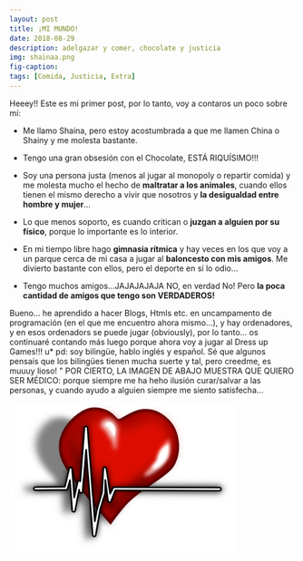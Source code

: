 ```yaml
---
layout: post
title: ¡MI MUNDO!
date: 2018-08-29
description: adelgazar y comer, chocolate y justicia
img: shainaa.png
fig-caption: 
tags: [Comida, Justicia, Extra]
---
```


Heeey!! Este es mi primer post, por lo tanto, voy a contaros un poco sobre mí:
* Me llamo Shaina, pero estoy acostumbrada a que me llamen China o Shainy y me molesta bastante. 

* Tengo una gran obsesión con el Chocolate, ESTÁ RIQUÍSIMO!!!
* Soy una persona justa (menos al jugar al monopoly o repartir comida) y me molesta mucho el hecho de **maltratar a los animales**, cuando ellos tienen el mismo derecho a vivir que nosotros y **la desigualdad entre hombre y mujer**...
* Lo que menos soporto, es cuando critican o **juzgan a alguien por su físico**, porque lo importante es lo interior.
* En mi tiempo libre hago **gimnasia rítmica** y hay veces en los que voy a un parque cerca de mi casa a jugar al **baloncesto con mis amigos**. Me divierto bastante con ellos, pero el deporte en sí lo odio...
* Tengo muchos amigos...JAJAJAJAJA NO, en verdad No! Pero **la poca cantidad de amigos que tengo son VERDADEROS!**

Bueno... he aprendido a hacer Blogs, Htmls etc. en uncampamento de programación (en el que me encuentro ahora mismo...), y hay ordenadores, y en esos ordenadors se puede jugar (obviously), por lo tanto... os continuaré contando más luego porque ahora voy a jugar al Dress up Games!!!  u* pd: soy bilingüe, hablo inglés y español. Sé que algunos pensaís que los bilingües tienen mucha suerte y tal, pero creedme, es muuuy lioso!
" POR CIERTO, LA IMAGEN DE ABAJO MUESTRA QUE QUIERO SER MÉDICO: porque  siempre me ha heho ilusión curar/salvar a las personas, y cuando ayudo a alguien siempre me siento satisfecha...

<img src="/assets/img/heart.png" width="400" alt="extra"/>
